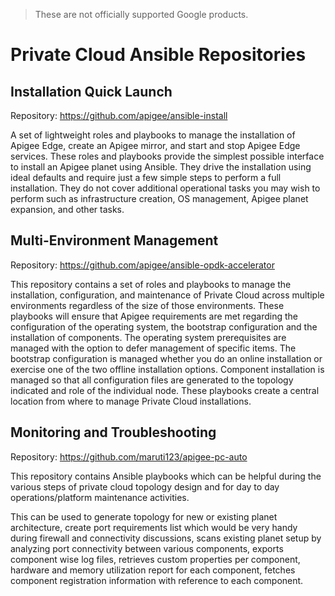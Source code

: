 > These are not officially supported Google products.


# Private Cloud Ansible Repositories


## Installation Quick Launch

Repository: <https://github.com/apigee/ansible-install>

A set of lightweight roles and playbooks to manage the installation of Apigee Edge, create an Apigee mirror, and start and stop Apigee Edge services. These roles and playbooks provide the simplest possible interface to install an Apigee planet using Ansible. They drive the installation using ideal defaults and require just a few simple steps to perform a full installation. They do not cover additional operational tasks you may wish to perform such as infrastructure creation, OS management, Apigee planet expansion, and other tasks.


## Multi-Environment Management

Repository: <https://github.com/apigee/ansible-opdk-accelerator>

This repository contains a set of roles and playbooks to manage the installation, configuration, and maintenance of Private Cloud across multiple environments regardless of the size of those environments. These playbooks will ensure that Apigee requirements are met regarding the configuration of the operating system, the bootstrap configuration and the installation of components. The operating system prerequisites are managed with the option to defer management of specific items. The bootstrap configuration is managed whether you do an online installation or exercise one of the two offline installation options. Component installation is managed so that all configuration files are generated to the topology indicated and role of the individual node. These playbooks create a central location from where to manage Private Cloud installations.


## Monitoring and Troubleshooting

Repository: <https://github.com/maruti123/apigee-pc-auto>

This repository contains Ansible playbooks which can be helpful during the various steps of private cloud topology design and for day to day operations/platform maintenance activities.

This can be used to generate topology for new or existing planet architecture, create port requirements list which would be very handy during firewall and connectivity discussions, scans existing planet setup by analyzing port connectivity between various components, exports component wise log files, retrieves custom properties per component, hardware and memory utilization report for each component, fetches component registration information with reference to each component.
